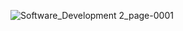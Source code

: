 
![Software_Development 2_page-0001](https://github.com/user-attachments/assets/1c7ae838-9013-4e8c-aeea-ce0388ade0c8)

